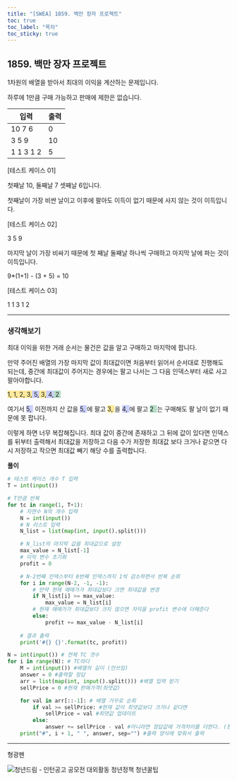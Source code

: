 ```yaml
---
title: "[SWEA] 1859. 백만 장자 프로젝트"
toc: true
toc_label: "목차"
toc_sticky: true
---
```


## 1859. 백만 장자 프로젝트

1차원의 배열을 받아서 최대의 이익을 계산하는 문제입니다.

하루에 1만큼 구매 가능하고 판매에 제한은 없습니다.

| 입력      | 출력 |
| --------- | ---- |
| 10 7 6    | 0    |
| 3 5 9     | 10   |
| 1 1 3 1 2 | 5    |

[테스트 케이스 01]

첫째날 10, 둘째날 7 셋째날 6입니다.

첫째날이 가장 비싼 날이고 이후에 팔아도 이득이 없기 때문에 사지 않는 것이 이득입니다.

[테스트 케이스 02]

3 5 9

마지막 날이 가장 비싸기 때문에 첫 째날 둘째날 하나씩 구매하고 마지막 날에 파는 것이 이득입니다.

9*(1+1) - (3 + 5) = 10

[테스트 케이스 03]

1 1 3 1 2

---

### 생각해보기

<span class="hlm">최대 이익을 위한 거래 순서는 물건은 값을 알고 구매하고 마지막에 팝니다.</span>

만약 주어진 배열의 가장 마지막 값이 최대값이면 처음부터 읽어서 순서대로 진행해도 되는데, 중간에 최대값이 주어지는 경우에는 팔고 나서는 그 다음 인덱스부터 새로 사고 팔아야합니다.

<span style="background-color: #ffe99c"> 1, 1, 2, 3,</span><span style="background-color: #ccd1ff"> 5,</span><span style="background-color: #ffe99c"> 3,</span><span style="background-color: #ccd1ff "> 4,</span><span style="background-color: #b7ddc8"> 2 </span>

여기서 <span style="background-color: #ccd1ff "> 5, </span> 이전까지 산 값을 <span style="background-color: #ccd1ff"> 5, </span>에 팔고 <span style="background-color: #ffe99c "> 3, </span>을 <span style="background-color: #ccd1ff"> 4, </span>에 팔고 <span style="background-color: #b7ddc8 "> 2  </span>는 구매해도 팔 날이 없기 때문에 못 팝니다.

이렇게 하면 너무 복잡해집니다. 최대 값이 중간에 존재하고 그 뒤에 값이 있다면 <span class="hlm">인덱스를 뒤부터 출력</span>해서 최대값을 저장하고 다음 수가 저장한 최대값 보다 크거나 같으면 다시 저장하고 작으면 최대값 빼기 해당 수를 출력합니다.  



**풀이**

```python
# 테스트 케이스 개수 T 입력
T = int(input())

# T만큼 반복
for tc in range(1, T+1):
    # 자연수 N의 개수 입력
    N = int(input())
    # N 리스트 입력
    N_list = list(map(int, input().split()))

    # N_list의 마지막 값을 최대값으로 설정
    max_value = N_list[-1]
    # 이익 변수 초기화
    profit = 0

    # N-2번째 인덱스부터 0번째 인덱스까지 1씩 감소하면서 반복 순회
    for i in range(N-2, -1, -1):
        # 만약 현재 매매가가 최대값보다 크면 최대값을 변경
        if N_list[i] >= max_value:
            max_value = N_list[i]
        # 현재 매매가가 최대값보다 크지 않으면 차익을 profit 변수에 더해준다
        else:
            profit += max_value - N_list[i]
    
    # 결과 출력
    print('#{} {}'.format(tc, profit))
```



```python
N = int(input()) # 전체 TC 갯수
for i in range(N): # TC마다
    M = int(input()) #배열의 길이 (안쓰임)
    answer = 0 #출력할 정답
    arr = list(map(int, input().split())) #배열 입력 받기
    sellPrice = 0 #현재 판매가격(최댓값)

    for val in arr[::-1]: # 배열 거꾸로 순회
        if val >= sellPrice: #현재 값이 최댓값보다 크거나 같다면
            sellPrice = val #최댓값 업데이트
        else:
            answer += sellPrice - val #아니라면 정답값에 가격차이를 더한다. (현재 값에 구매해서 최댓값에 판다)
    print("#", i + 1, " ", answer, sep="") #출력 양식에 맞춰서 출력
```

---

형광펜

![청년드림 - 인턴공고 공모전 대외활동 청년정책 청년꿀팁](https://yd-donga.com/data/editor/2303/thumb-551c8ac1d4bb9c522578ced346014516_1678683456_1836_600x600.png)

